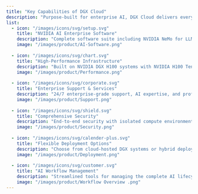 ```yaml
---
title: "Key Capabilities of DGX Cloud"
description: "Purpose-built for enterprise AI, DGX Cloud delivers everything you need to train, tune, and deploy generative AI and large language models."
list:
  - icon: "/images/icons/svg/setup.svg"
    title: "NVIDIA AI Enterprise Software"
    description: "Complete software suite including NVIDIA NeMo for LLMs, NVIDIA RAPIDS for data science, and NVIDIA Triton Inference Server for production deployment."
    image: "/images/product/AI-Software.png"
    
  - icon: "/images/icons/svg/chart.svg"
    title: "High-Performance Infrastructure"
    description: "Built on NVIDIA DGX H100 systems with NVIDIA H100 Tensor Core GPUs, NVLink, and InfiniBand networking for maximum AI performance."
    image: "/images/product/Performance.png"
    
  - icon: "/images/icons/svg/corporate.svg"
    title: "Enterprise Support & Services"
    description: "24/7 enterprise-grade support, AI expertise, and professional services to accelerate your AI initiatives and maximize ROI."
    image: "/images/product/Support.png"
    
  - icon: "/images/icons/svg/shield.svg"
    title: "Comprehensive Security"
    description: "End-to-end security with isolated compute environments, encrypted data transfers, and role-based access controls to protect your AI IP."
    image: "/images/product/Security.png"
    
  - icon: "/images/icons/svg/calender-plus.svg"
    title: "Flexible Deployment Options"
    description: "Choose from cloud-hosted DGX systems or hybrid deployments that connect to your on-premises infrastructure for maximum flexibility."
    image: "/images/product/Deployment.png"
    
  - icon: "/images/icons/svg/customer.svg"
    title: "AI Workflow Management"
    description: "Streamlined tools for managing the complete AI lifecycle from data preparation to model training, fine-tuning, and deployment."
    image: "/images/product/Workflow Overview .png"
---
```

